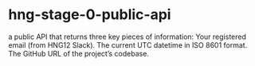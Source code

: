 # hng-stage-0-public-api
a public API that returns three key pieces of information:  Your registered email (from HNG12 Slack). The current UTC datetime in ISO 8601 format. The GitHub URL of the project’s codebase. 
